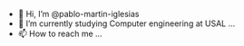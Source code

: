 - 👋 Hi, I’m @pablo-martin-iglesias
- 🌱 I’m currently studying Computer engineering at USAL ...
- 📫 How to reach me ...


